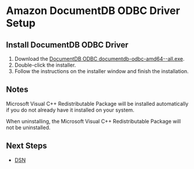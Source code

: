 # Amazon DocumentDB ODBC Driver Setup

## Install DocumentDB ODBC Driver
1. Download the  [DocumentDB ODBC
   documentdb-odbc-amd64-<version>-all.exe](https://github.com/aws/amazon-documentdb-odbc-driver/releases).
2. Double-click the installer.
3. Follow the instructions on the installer window and finish the installation.

## Notes
Microsoft Visual C++ Redistributable Package will be installed automatically if you do not already have it installed on your system.

When uninstalling, the Microsoft Visual C++ Redistributable Package will not be uninstalled.

## Next Steps

- [DSN](dsn-configuration.md)

